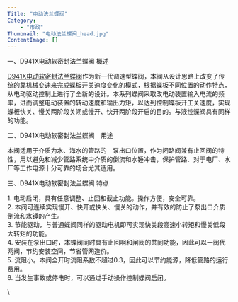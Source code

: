 ```yaml
---
Title: "电动法兰蝶阀"
Category: 
    - "市政"
Thumbnail: "电动法兰蝶阀_head.jpg"
ContentImage: []
---
```


一、D941X电动软密封法兰蝶阀 概述

[D941X电动软密封法兰蝶阀](http://www.yixin-valve.com/diandongdiefa/diandongdiefa-d941x.html)作为新一代调速型蝶阀，本阀从设计思路上改变了传统的靠机械变速来完成蝶板开关速度变化的模式，根据蝶板不同位置的动作特点，从电动驱动控制上进行了全新的设计。本系列蝶阀采取改电动装置输入电流的频率，进而调整电动装置的转动速度和输出力矩，以达到控制蝶板开工关速度，实现蝶板快关、慢关两阶段关闭或慢开、快开两阶段开启的目的。与液控蝶阀具有同样的功能。

二、D941X电动软密封法兰蝶阀　用途

本阀适用于介质为水、海水的管路的　泵出口位置，作为闭路阀兼有止回阀的特性，用以避免和减少管路系统中介质的倒流和水锤冲击，保护管路．对于电厂、水厂等工作电源十分可靠的场合尤其适用。

三、D941X电动软密封法兰蝶阀 特点

​1. 电动启闭，具有任意调整、止回和截止功能。操作方便，安全可靠。 \
 2.
本阀可连续实现慢开、快开或快关、慢关的动作，并有效的防止了泵出口介质倒流和水锤的产生。\
 3.
节能驱动，与普通蝶阀同样的驱动电机即可实现快关段高速小转矩和慢关低段大转矩的功能。\
 4.
安装在泵出口时，本蝶阀同时具有止回啊和闸阀的共同功能，因此可以一阀代两阀，节约安装空间，节省管网造价。\
 5.
流阻小。本阀全开时流阻系数不超过0.3，因此可以节约能源，降低管路的运行费用。
\
 6. 当发生事故或停电时，可以通过手动操作控制蝶阀启闭。

\


